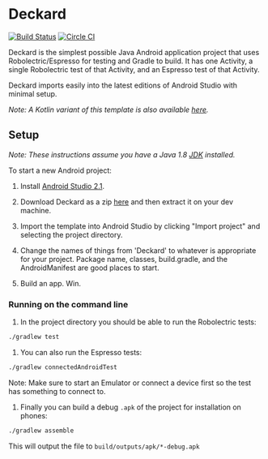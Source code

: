 # Deckard
[![Build Status](https://travis-ci.org/robolectric/deckard.svg?branch=master)](https://travis-ci.org/robolectric/deckard)
[![Circle CI](https://circleci.com/gh/robolectric/deckard.svg?style=svg)](https://circleci.com/gh/robolectric/deckard)

Deckard is the simplest possible Java Android application project that uses Robolectric/Espresso for testing and Gradle to build. It has one Activity, a single Robolectric test of that Activity, and an Espresso test of that Activity.

Deckard imports easily into the latest editions of Android Studio with minimal setup.

*Note: A Kotlin variant of this template is also available [here](https://github.com/seadowg/deckard-kotlin).*

## Setup

*Note: These instructions assume you have a Java 1.8 [JDK](http://www.oracle.com/technetwork/java/javase/downloads/index.html) installed.*

To start a new Android project:

1. Install [Android Studio 2.1](http://developer.android.com/sdk/index.html).
1. Download Deckard as a zip [here](https://github.com/robolectric/deckard/archive/master.zip) and then extract it on your dev machine.

1. Import the template into Android Studio by clicking "Import project" and selecting the project directory.

1. Change the names of things from 'Deckard' to whatever is appropriate for your project. Package name, classes, build.gradle, and the AndroidManifest are good places to start.
1. Build an app. Win.

### Running on the command line

1. In the project directory you should be able to run the Robolectric tests:
  ```bash
  ./gradlew test
  ```

1. You can also run the Espresso tests:
  ```bash
  ./gradlew connectedAndroidTest
  ```
  Note: Make sure to start an Emulator or connect a device first so the test has something to connect to.

1. Finally you can build a debug `.apk` of the project for installation on phones:
  ```bash
  ./gradlew assemble
  ```
  This will output the file to `build/outputs/apk/*-debug.apk`
